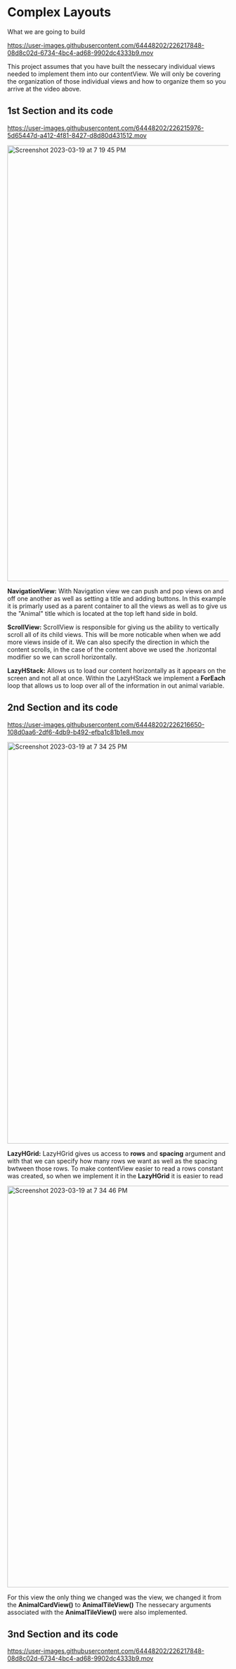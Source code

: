 # Complex Layouts

What we are going to build 

https://user-images.githubusercontent.com/64448202/226217848-08d8c02d-6734-4bc4-ad68-9902dc4333b9.mov

This project assumes that you have built the nessecary individual views needed to implement them into our contentView. We will only be covering the
organization of those individual views and how to organize them so you arrive at the video above.




## 1st Section and its code


https://user-images.githubusercontent.com/64448202/226215976-5d65447d-a412-4f81-8427-d8d80d431512.mov


<img width="992" alt="Screenshot 2023-03-19 at 7 19 45 PM" src="https://user-images.githubusercontent.com/64448202/226216091-eb734a5c-fba8-46f2-9536-5528eeac1fd1.png">





**NavigationView:** With Navigation view we can push and pop views on and off one another as well as setting a title and adding buttons. In this example 
it is primarly used as a parent container to all the views as well as to give us the "Animal" title which is located at the top left hand side in bold.

**ScrollView:** ScrollView is responsible for giving us the ability to vertically scroll all of its child views. This will be more noticable when
when we add more views inside of it. We can also specify the direction in which the content scrolls, in the case of the content above we used the
.horizontal modifier so we can scroll horizontally. 



**LazyHStack:** Allows us to load our content horizontally as it appears on the screen and not all at once. Within the LazyHStack we implement a **ForEach** loop that allows us to loop over all of the information in out animal variable. 


## 2nd Section and its code

https://user-images.githubusercontent.com/64448202/226216650-108d0aa6-2df6-4db9-b492-efba1c81b1e8.mov


<img width="914" alt="Screenshot 2023-03-19 at 7 34 25 PM" src="https://user-images.githubusercontent.com/64448202/226216812-0b0879f8-dac0-43be-8dee-99110eb8f7fa.png">

**LazyHGrid:** LazyHGrid gives us access to **rows** and **spacing** argument and with that we can specify how many rows we want as well as the spacing 
bwtween those rows. To make contentView easier to read a rows constant was created, so when we implement it in the **LazyHGrid** it is easier to read


<img width="914" alt="Screenshot 2023-03-19 at 7 34 46 PM" src="https://user-images.githubusercontent.com/64448202/226216821-5438da8f-8b02-417e-a89b-9cf33ddd26ce.png">

For this view the only thing we changed was the view, we changed it from the **AnimalCardView()** to **AnimalTileView()** The nessecary arguments 
associated with the **AnimalTileView()** were also implemented. 




## 3nd Section and its code

https://user-images.githubusercontent.com/64448202/226217848-08d8c02d-6734-4bc4-ad68-9902dc4333b9.mov








